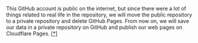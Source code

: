 This GitHub account is public on the internet, but since there were a lot of things related to real life in the repository, we will move the public repository to a private repository and delete GitHub Pages. From now on, we will save our data in a private repository on GitHub and publish our web pages on Cloudflare Pages. <a href="https://pp-pixel.pages.dev/" target="_blank">[*]</a><br>
<!---
[<img src="https://pp-pixel.pages.dev/images/PP_Pixel-Bugdroid_W.svg" width="100px">](https://pp-pixel.pages.dev)<br>
<a href="https://pp-pixel.pages.dev" target="_blank"><img src="https://pp-pixel.pages.dev/images/SNS1.svg" width="800px"></a>  

  
- 👋 Hi, I’m PP.
- 👀 I’m interested in HTML & CSS.
- 🌱 I’m currently learning HTML & CSS.
- 💞️ I like Google & Google Pixel. I use the Pixel 7 Pro.
- このGitHubアカウントはネットに公開していますが、リポジトリ内に実生活に関連のあるものが大量にあった為、パブリックリポジトリをプライベートリポジトリに移行し、GitHubPagesを削除します。
  これからはGitHubのプライベートリポジトリにデータを保存し、CloudflarePagesでWebページを公開します。<a href="https://pp-pixel.pages.dev/" target="_blank">[*]</a>
  - This GitHub account is public on the internet, but since there were a lot of things related to real life in the repository, we will move the public repository to a private repository and delete GitHub Pages. From now on, we will save our data in a private repository on GitHub and publish our web pages on Cloudflare Pages. <a href="https://pp-pixel.pages.dev/" target="_blank">[*]</a>


PP-Pixel/PP-Pixel is a ✨ special ✨ repository because its `README.md` (this file) appears on your GitHub profile.
You can click the Preview link to take a look at your changes.
--->
